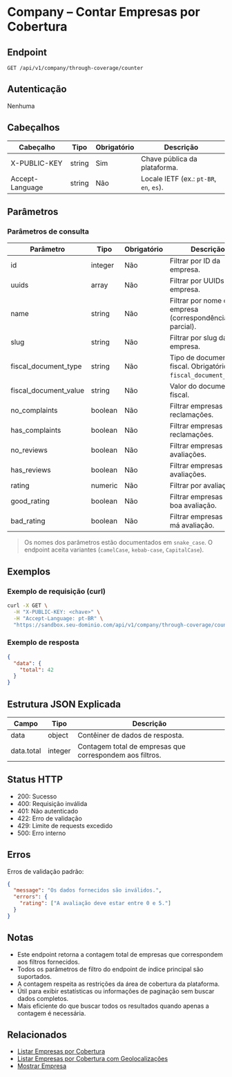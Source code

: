 # Company – Contar Empresas por Cobertura

## Endpoint

```
GET /api/v1/company/through-coverage/counter
```

## Autenticação

Nenhuma

## Cabeçalhos

| Cabeçalho          | Tipo     | Obrigatório | Descrição |
| ------------------ | -------- | ----------- | --------- |
| X-PUBLIC-KEY       | string   | Sim         | Chave pública da plataforma. |
| Accept-Language    | string   | Não         | Locale IETF (ex.: `pt-BR`, `en`, `es`). |

## Parâmetros

### Parâmetros de consulta

| Parâmetro | Tipo     | Obrigatório | Descrição | Padrão/Valores |
| --------- | -------- | ----------- | --------- | -------------- |
| id | integer | Não | Filtrar por ID da empresa. | - |
| uuids | array | Não | Filtrar por UUIDs de empresa. | - |
| name | string | Não | Filtrar por nome da empresa (correspondência parcial). | máx: 255 |
| slug | string | Não | Filtrar por slug da empresa. | máx: 255 |
| fiscal_document_type | string | Não | Tipo de documento fiscal. Obrigatório com `fiscal_document_value`. | valores enum |
| fiscal_document_value | string | Não | Valor do documento fiscal. | máx: 255 |
| no_complaints | boolean | Não | Filtrar empresas sem reclamações. | false |
| has_complaints | boolean | Não | Filtrar empresas com reclamações. | false |
| no_reviews | boolean | Não | Filtrar empresas sem avaliações. | false |
| has_reviews | boolean | Não | Filtrar empresas com avaliações. | false |
| rating | numeric | Não | Filtrar por avaliação. | 0-5 |
| good_rating | boolean | Não | Filtrar empresas com boa avaliação. | false |
| bad_rating | boolean | Não | Filtrar empresas com má avaliação. | false |

> Os nomes dos parâmetros estão documentados em `snake_case`. O endpoint aceita variantes (`camelCase`, `kebab-case`, `CapitalCase`).

## Exemplos

### Exemplo de requisição (curl)

```bash
curl -X GET \
  -H "X-PUBLIC-KEY: <chave>" \
  -H "Accept-Language: pt-BR" \
  "https://sandbox.seu-dominio.com/api/v1/company/through-coverage/counter?has_reviews=true"
```

### Exemplo de resposta

```json
{
  "data": {
    "total": 42
  }
}
```

## Estrutura JSON Explicada

| Campo        | Tipo     | Descrição |
| ------------ | -------- | --------- |
| data | object | Contêiner de dados de resposta. |
| data.total | integer | Contagem total de empresas que correspondem aos filtros. |

## Status HTTP

- 200: Sucesso
- 400: Requisição inválida
- 401: Não autenticado
- 422: Erro de validação
- 429: Limite de requests excedido
- 500: Erro interno

## Erros

Erros de validação padrão:

```json
{
  "message": "Os dados fornecidos são inválidos.",
  "errors": {
    "rating": ["A avaliação deve estar entre 0 e 5."]
  }
}
```

## Notas

- Este endpoint retorna a contagem total de empresas que correspondem aos filtros fornecidos.
- Todos os parâmetros de filtro do endpoint de índice principal são suportados.
- A contagem respeita as restrições da área de cobertura da plataforma.
- Útil para exibir estatísticas ou informações de paginação sem buscar dados completos.
- Mais eficiente do que buscar todos os resultados quando apenas a contagem é necessária.

## Relacionados

- [Listar Empresas por Cobertura](CompanyThroughCoverageIndex.md)
- [Listar Empresas por Cobertura com Geolocalizações](CompanyThroughCoverageGeolocations.md)
- [Mostrar Empresa](CompanyShow.md)
